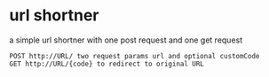 #  url shortner
a simple url shortner with one post request and one get request

``` 
POST http://URL/ two request params url and optional customCode
GET http://URL/{code} to redirect to original URL
```